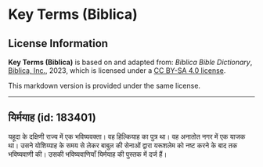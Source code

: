 # Key Terms (Biblica)

## License Information

**Key Terms (Biblica)** is based on and adapted from: _Biblica Bible Dictionary_, [Biblica, Inc.](https://www.biblica.com/), 2023, which is licensed under a [CC BY-SA 4.0 license](https://creativecommons.org/licenses/by-sa/4.0/legalcode.en).

This markdown version is provided under the same license.



--------------------------------

## यिर्मयाह (id: 183401)

यहूदा के दक्षिणी राज्य में एक भविष्यवक्ता। वह हिल्कियाह का पुत्र था। वह अनातोत नगर में एक याजक था। उसने योशिय्याह के समय से लेकर बाबुल की सेनाओं द्वारा यरूशलेम को नष्ट करने के बाद तक भविष्यवाणी की। उसकी भविष्यवाणियाँ यिर्मयाह की पुस्तक में दर्ज हैं।



